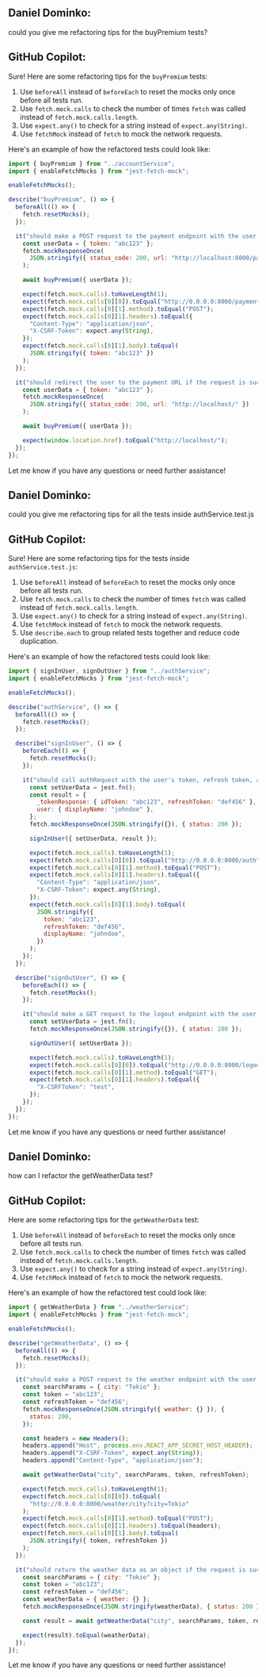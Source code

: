 Daniel Dominko: 
---
could you give me refactoring tips for the buyPremium tests?

GitHub Copilot: 
---
Sure! Here are some refactoring tips for the `buyPremium` tests:

1. Use `beforeAll` instead of `beforeEach` to reset the mocks only once before all tests run.
2. Use `fetch.mock.calls` to check the number of times `fetch` was called instead of `fetch.mock.calls.length`.
3. Use `expect.any()` to check for a string instead of `expect.any(String)`.
4. Use `fetchMock` instead of `fetch` to mock the network requests.

Here's an example of how the refactored tests could look like:

```javascript
import { buyPremium } from "../accountService";
import { enableFetchMocks } from "jest-fetch-mock";

enableFetchMocks();

describe("buyPremium", () => {
  beforeAll(() => {
    fetch.resetMocks();
  });

  it("should make a POST request to the payment endpoint with the user's token", async () => {
    const userData = { token: "abc123" };
    fetch.mockResponseOnce(
      JSON.stringify({ status_code: 200, url: "http://localhost:8000/payment" })
    );

    await buyPremium({ userData });

    expect(fetch.mock.calls).toHaveLength(1);
    expect(fetch.mock.calls[0][0]).toEqual("http://0.0.0.0:8000/payment");
    expect(fetch.mock.calls[0][1].method).toEqual("POST");
    expect(fetch.mock.calls[0][1].headers).toEqual({
      "Content-Type": "application/json",
      "X-CSRF-Token": expect.any(String),
    });
    expect(fetch.mock.calls[0][1].body).toEqual(
      JSON.stringify({ token: "abc123" })
    );
  });

  it("should redirect the user to the payment URL if the request is successful", async () => {
    const userData = { token: "abc123" };
    fetch.mockResponseOnce(
      JSON.stringify({ status_code: 200, url: "http://localhost/" })
    );

    await buyPremium({ userData });

    expect(window.location.href).toEqual("http://localhost/");
  });
});
```

Let me know if you have any questions or need further assistance!

Daniel Dominko: 
---
could you give me refactoring tips for all the tests inside authService.test.js

GitHub Copilot: 
---
Sure! Here are some refactoring tips for the tests inside `authService.test.js`:

1. Use `beforeAll` instead of `beforeEach` to reset the mocks only once before all tests run.
2. Use `fetch.mock.calls` to check the number of times `fetch` was called instead of `fetch.mock.calls.length`.
3. Use `expect.any()` to check for a string instead of `expect.any(String)`.
4. Use `fetchMock` instead of `fetch` to mock the network requests.
5. Use `describe.each` to group related tests together and reduce code duplication.

Here's an example of how the refactored tests could look like:

```javascript
import { signInUser, signOutUser } from "../authService";
import { enableFetchMocks } from "jest-fetch-mock";

enableFetchMocks();

describe("authService", () => {
  beforeAll(() => {
    fetch.resetMocks();
  });

  describe("signInUser", () => {
    beforeEach(() => {
      fetch.resetMocks();
    });

    it("should call authRequest with the user's token, refresh token, and display name", () => {
      const setUserData = jest.fn();
      const result = {
        _tokenResponse: { idToken: "abc123", refreshToken: "def456" },
        user: { displayName: "johndoe" },
      };
      fetch.mockResponseOnce(JSON.stringify({}), { status: 200 });

      signInUser({ setUserData, result });

      expect(fetch.mock.calls).toHaveLength(1);
      expect(fetch.mock.calls[0][0]).toEqual("http://0.0.0.0:8000/auth");
      expect(fetch.mock.calls[0][1].method).toEqual("POST");
      expect(fetch.mock.calls[0][1].headers).toEqual({
        "Content-Type": "application/json",
        "X-CSRF-Token": expect.any(String),
      });
      expect(fetch.mock.calls[0][1].body).toEqual(
        JSON.stringify({
          token: "abc123",
          refreshToken: "def456",
          displayName: "johndoe",
        })
      );
    });
  });

  describe("signOutUser", () => {
    beforeEach(() => {
      fetch.resetMocks();
    });

    it("should make a GET request to the logout endpoint with the user's CSRF token", () => {
      const setUserData = jest.fn();
      fetch.mockResponseOnce(JSON.stringify({}), { status: 200 });

      signOutUser({ setUserData });

      expect(fetch.mock.calls).toHaveLength(1);
      expect(fetch.mock.calls[0][0]).toEqual("http://0.0.0.0:8000/logout");
      expect(fetch.mock.calls[0][1].method).toEqual("GET");
      expect(fetch.mock.calls[0][1].headers).toEqual({
        "X-CSRFToken": "test",
      });
    });
  });
});
```

Let me know if you have any questions or need further assistance!

Daniel Dominko: 
---
how can I refactor the getWeatherData test?

GitHub Copilot: 
---
Here are some refactoring tips for the `getWeatherData` test:

1. Use `beforeAll` instead of `beforeEach` to reset the mocks only once before all tests run.
2. Use `fetch.mock.calls` to check the number of times `fetch` was called instead of `fetch.mock.calls.length`.
3. Use `expect.any()` to check for a string instead of `expect.any(String)`.
4. Use `fetchMock` instead of `fetch` to mock the network requests.

Here's an example of how the refactored test could look like:

```javascript
import { getWeatherData } from "../weatherService";
import { enableFetchMocks } from "jest-fetch-mock";

enableFetchMocks();

describe("getWeatherData", () => {
  beforeAll(() => {
    fetch.resetMocks();
  });

  it("should make a POST request to the weather endpoint with the user's token and refresh token", async () => {
    const searchParams = { city: "Tokio" };
    const token = "abc123";
    const refreshToken = "def456";
    fetch.mockResponseOnce(JSON.stringify({ weather: {} }), {
      status: 200,
    });

    const headers = new Headers();
    headers.append("Host", process.env.REACT_APP_SECRET_HOST_HEADER);
    headers.append("X-CSRF-Token", expect.any(String));
    headers.append("Content-Type", "application/json");

    await getWeatherData("city", searchParams, token, refreshToken);

    expect(fetch.mock.calls).toHaveLength(1);
    expect(fetch.mock.calls[0][0]).toEqual(
      "http://0.0.0.0:8000/weather/city?city=Tokio"
    );
    expect(fetch.mock.calls[0][1].method).toEqual("POST");
    expect(fetch.mock.calls[0][1].headers).toEqual(headers);
    expect(fetch.mock.calls[0][1].body).toEqual(
      JSON.stringify({ token, refreshToken })
    );
  });

  it("should return the weather data as an object if the request is successful", async () => {
    const searchParams = { city: "Tokio" };
    const token = "abc123";
    const refreshToken = "def456";
    const weatherData = { weather: {} };
    fetch.mockResponseOnce(JSON.stringify(weatherData), { status: 200 });

    const result = await getWeatherData("city", searchParams, token, refreshToken);

    expect(result).toEqual(weatherData);
  });
});
```

Let me know if you have any questions or need further assistance!